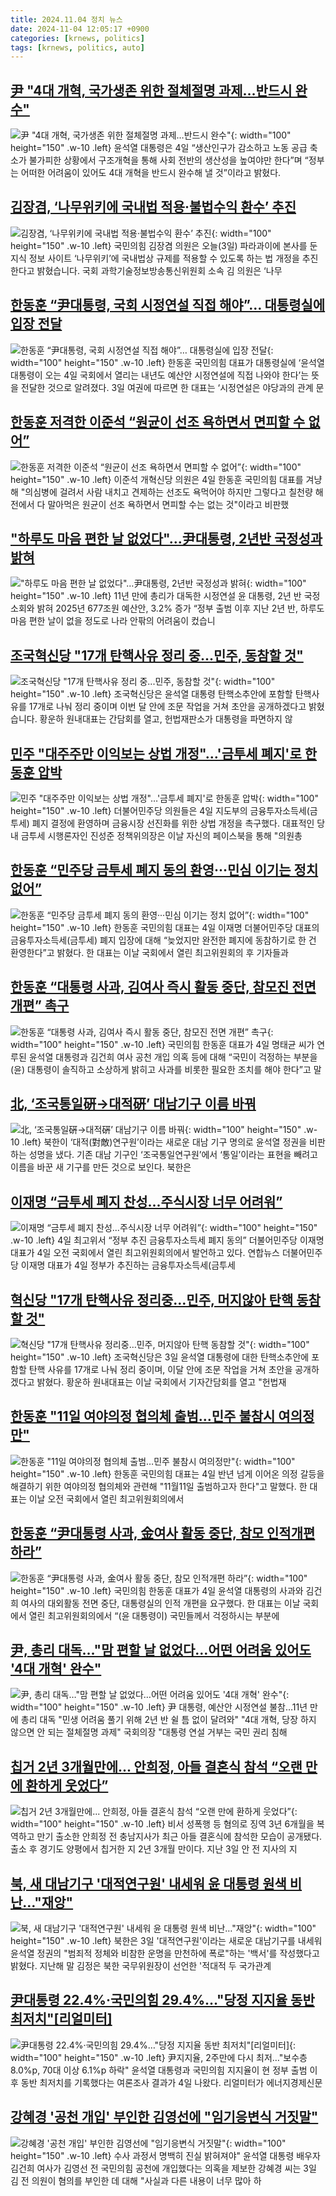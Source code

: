 ```yaml
---
title: 2024.11.04 정치 뉴스
date: 2024-11-04 12:05:17 +0900
categories: [krnews, politics]
tags: [krnews, politics, auto]
---
```

## [尹 "4대 개혁, 국가생존 위한 절체절명 과제…반드시 완수"](https://n.news.naver.com/mnews/article/015/0005052561)

![尹 "4대 개혁, 국가생존 위한 절체절명 과제…반드시 완수"](https://mimgnews.pstatic.net/image/origin/015/2024/11/04/5052561.jpg?type=nf220_150){: width="100" height="150" .w-10 .left}
윤석열 대통령은 4일 “생산인구가 감소하고 노동 공급 축소가 불가피한 상황에서 구조개혁을 통해 사회 전반의 생산성을 높여야만 한다”며 “정부는 어떠한 어려움이 있어도 4대 개혁을 반드시 완수해 낼 것”이라고 밝혔다.

## [김장겸, ‘나무위키에 국내법 적용·불법수익 환수’ 추진](https://n.news.naver.com/mnews/article/056/0011830807)

![김장겸, ‘나무위키에 국내법 적용·불법수익 환수’ 추진](https://mimgnews.pstatic.net/image/origin/056/2024/11/03/11830807.jpg?type=nf220_150){: width="100" height="150" .w-10 .left}
국민의힘 김장겸 의원은 오늘(3일) 파라과이에 본사를 둔 지식 정보 사이트 ‘나무위키’에 국내법상 규제를 적용할 수 있도록 하는 법 개정을 추진한다고 밝혔습니다. 국회 과학기술정보방송통신위원회 소속 김 의원은 ‘나무

## [한동훈 “尹대통령, 국회 시정연설 직접 해야”… 대통령실에 입장 전달](https://n.news.naver.com/mnews/article/023/0003867976)

![한동훈 “尹대통령, 국회 시정연설 직접 해야”… 대통령실에 입장 전달](https://mimgnews.pstatic.net/image/origin/023/2024/11/03/3867976.jpg?type=nf220_150){: width="100" height="150" .w-10 .left}
한동훈 국민의힘 대표가 대통령실에 ‘윤석열 대통령이 오는 4일 국회에서 열리는 내년도 예산안 시정연설에 직접 나와야 한다’는 뜻을 전달한 것으로 알려졌다. 3일 여권에 따르면 한 대표는 ‘시정연설은 야당과의 관계 문

## [한동훈 저격한 이준석 “원균이 선조 욕하면서 면피할 수 없어”](https://n.news.naver.com/mnews/article/016/0002383165)

![한동훈 저격한 이준석 “원균이 선조 욕하면서 면피할 수 없어”](https://mimgnews.pstatic.net/image/origin/016/2024/11/04/2383165.jpg?type=nf220_150){: width="100" height="150" .w-10 .left}
이준석 개혁신당 의원은 4일 한동훈 국민의힘 대표를 겨냥해 "의심병에 걸려서 사람 내치고 견제하는 선조도 욕먹어야 하지만 그렇다고 칠천량 해전에서 다 말아먹은 원균이 선조 욕하면서 면피할 수는 없는 것"이라고 비판했

## ["하루도 마음 편한 날 없었다"…尹대통령, 2년반 국정성과 밝혀](https://n.news.naver.com/mnews/article/022/0003982484)

!["하루도 마음 편한 날 없었다"…尹대통령, 2년반 국정성과 밝혀](https://mimgnews.pstatic.net/image/origin/022/2024/11/04/3982484.jpg?type=nf220_150){: width="100" height="150" .w-10 .left}
11년 만에 총리가 대독한 시정연설 윤 대통령, 2년 반 국정소회와 밝혀 2025년 677조원 예산안, 3.2% 증가 “정부 출범 이후 지난 2년 반, 하루도 마음 편한 날이 없을 정도로 나라 안팎의 어려움이 컸습니

## [조국혁신당 "17개 탄핵사유 정리 중...민주, 동참할 것"](https://n.news.naver.com/mnews/article/052/0002108700)

![조국혁신당 "17개 탄핵사유 정리 중...민주, 동참할 것"](https://mimgnews.pstatic.net/image/origin/052/2024/11/03/2108700.jpg?type=nf220_150){: width="100" height="150" .w-10 .left}
조국혁신당은 윤석열 대통령 탄핵소추안에 포함할 탄핵사유를 17개로 나눠 정리 중이며 이번 달 안에 조문 작업을 거쳐 초안을 공개하겠다고 밝혔습니다. 황운하 원내대표는 간담회를 열고, 헌법재판소가 대통령을 파면하지 않

## [민주 "대주주만 이익보는 상법 개정"…'금투세 폐지'로 한동훈 압박](https://n.news.naver.com/mnews/article/421/0007885679)

![민주 "대주주만 이익보는 상법 개정"…'금투세 폐지'로 한동훈 압박](https://mimgnews.pstatic.net/image/origin/421/2024/11/04/7885679.jpg?type=nf220_150){: width="100" height="150" .w-10 .left}
더불어민주당 의원들은 4일 지도부의 금융투자소득세(금투세) 폐지 결정에 환영하며 금융시장 선진화를 위한 상법 개정을 촉구했다. 대표적인 당내 금투세 시행론자인 진성준 정책위의장은 이날 자신의 페이스북을 통해 "의원총

## [한동훈 “민주당 금투세 폐지 동의 환영···민심 이기는 정치 없어”](https://n.news.naver.com/mnews/article/032/0003330273)

![한동훈 “민주당 금투세 폐지 동의 환영···민심 이기는 정치 없어”](https://mimgnews.pstatic.net/image/origin/032/2024/11/04/3330273.jpg?type=nf220_150){: width="100" height="150" .w-10 .left}
한동훈 국민의힘 대표는 4일 이재명 더불어민주당 대표의 금융투자소득세(금투세) 폐지 입장에 대해 “늦었지만 완전한 폐지에 동참하기로 한 건 환영한다”고 밝혔다. 한 대표는 이날 국회에서 열린 최고위원회의 후 기자들과

## [한동훈 “대통령 사과, 김여사 즉시 활동 중단, 참모진 전면 개편” 촉구](https://n.news.naver.com/mnews/article/020/0003596042)

![한동훈 “대통령 사과, 김여사 즉시 활동 중단, 참모진 전면 개편” 촉구](https://mimgnews.pstatic.net/image/origin/020/2024/11/04/3596042.jpg?type=nf220_150){: width="100" height="150" .w-10 .left}
국민의힘 한동훈 대표가 4일 명태균 씨가 연루된 윤석열 대통령과 김건희 여사 공천 개입 의혹 등에 대해 “국민이 걱정하는 부분을 (윤) 대통령이 솔직하고 소상하게 밝히고 사과를 비롯한 필요한 조치를 해야 한다”고 말

## [北, ‘조국통일硏→대적硏’ 대남기구 이름 바꿔](https://n.news.naver.com/mnews/article/023/0003867984)

![北, ‘조국통일硏→대적硏’ 대남기구 이름 바꿔](https://mimgnews.pstatic.net/image/origin/023/2024/11/03/3867984.jpg?type=nf220_150){: width="100" height="150" .w-10 .left}
북한이 ‘대적(對敵)연구원’이라는 새로운 대남 기구 명의로 윤석열 정권을 비판하는 성명을 냈다. 기존 대남 기구인 ‘조국통일연구원’에서 ‘통일’이라는 표현을 빼려고 이름을 바꾼 새 기구를 만든 것으로 보인다. 북한은

## [이재명 “금투세 폐지 찬성...주식시장 너무 어려워”](https://n.news.naver.com/mnews/article/666/0000055929)

![이재명 “금투세 폐지 찬성...주식시장 너무 어려워”](https://mimgnews.pstatic.net/image/origin/666/2024/11/04/55929.jpg?type=nf220_150){: width="100" height="150" .w-10 .left}
4일 최고위서 “정부 추진 금융투자소득세 폐지 동의” 더불어민주당 이재명 대표가 4일 오전 국회에서 열린 최고위원회의에서 발언하고 있다. 연합뉴스 더불어민주당 이재명 대표가 4일 정부가 추진하는 금융투자소득세(금투세

## [혁신당 "17개 탄핵사유 정리중…민주, 머지않아 탄핵 동참할 것"](https://n.news.naver.com/mnews/article/001/0015022768)

![혁신당 "17개 탄핵사유 정리중…민주, 머지않아 탄핵 동참할 것"](https://mimgnews.pstatic.net/image/origin/001/2024/11/03/15022768.jpg?type=nf220_150){: width="100" height="150" .w-10 .left}
조국혁신당은 3일 윤석열 대통령에 대한 탄핵소추안에 포함할 탄핵 사유를 17개로 나눠 정리 중이며, 이달 안에 조문 작업을 거쳐 초안을 공개하겠다고 밝혔다. 황운하 원내대표는 이날 국회에서 기자간담회를 열고 "헌법재

## [한동훈 "11일 여야의정 협의체 출범…민주 불참시 여의정만"](https://n.news.naver.com/mnews/article/421/0007885066)

![한동훈 "11일 여야의정 협의체 출범…민주 불참시 여의정만"](https://mimgnews.pstatic.net/image/origin/421/2024/11/04/7885066.jpg?type=nf220_150){: width="100" height="150" .w-10 .left}
한동훈 국민의힘 대표는 4일 반년 넘게 이어온 의정 갈등을 해결하기 위한 여야의정 협의체와 관련해 "11월11일 출범하고자 한다"고 말했다. 한 대표는 이날 오전 국회에서 열린 최고위원회의에서

## [한동훈 “尹대통령 사과, 金여사 활동 중단, 참모 인적개편 하라”](https://n.news.naver.com/mnews/article/023/0003868096)

![한동훈 “尹대통령 사과, 金여사 활동 중단, 참모 인적개편 하라”](https://mimgnews.pstatic.net/image/origin/023/2024/11/04/3868096.jpg?type=nf220_150){: width="100" height="150" .w-10 .left}
국민의힘 한동훈 대표가 4일 윤석열 대통령의 사과와 김건희 여사의 대외활동 전면 중단, 대통령실의 인적 개편을 요구했다. 한 대표는 이날 국회에서 열린 최고위원회의에서 “(윤 대통령이) 국민들께서 걱정하시는 부분에

## [尹, 총리 대독…"맘 편할 날 없었다…어떤 어려움 있어도 '4대 개혁' 완수"](https://n.news.naver.com/mnews/article/586/0000089925)

![尹, 총리 대독…"맘 편할 날 없었다…어떤 어려움 있어도 '4대 개혁' 완수"](https://mimgnews.pstatic.net/image/origin/586/2024/11/04/89925.jpg?type=nf220_150){: width="100" height="150" .w-10 .left}
尹 대통령, 예산안 시정연설 불참…11년 만에 총리 대독 "민생 어려움 풀기 위해 2년 반 쉴 틈 없이 달려와" "4대 개혁, 당장 하지 않으면 안 되는 절체절명 과제" 국회의장 "대통령 연설 거부는 국민 권리 침해

## [칩거 2년 3개월만에... 안희정, 아들 결혼식 참석 “오랜 만에 환하게 웃었다”](https://n.news.naver.com/mnews/article/023/0003868099)

![칩거 2년 3개월만에... 안희정, 아들 결혼식 참석 “오랜 만에 환하게 웃었다”](https://mimgnews.pstatic.net/image/origin/023/2024/11/04/3868099.jpg?type=nf220_150){: width="100" height="150" .w-10 .left}
비서 성폭행 등 혐의로 징역 3년 6개월을 복역하고 만기 출소한 안희정 전 충남지사가 최근 아들 결혼식에 참석한 모습이 공개됐다. 출소 후 경기도 양평에서 칩거한 지 2년 3개월 만이다. 지난 3일 안 전 지사의 지

## [북, 새 대남기구 '대적연구원' 내세워 윤 대통령 원색 비난…"재앙"](https://n.news.naver.com/mnews/article/003/0012881129)

![북, 새 대남기구 '대적연구원' 내세워 윤 대통령 원색 비난…"재앙"](https://mimgnews.pstatic.net/image/origin/003/2024/11/03/12881129.jpg?type=nf220_150){: width="100" height="150" .w-10 .left}
북한은 3일 '대적연구원'이라는 새로운 대남기구를 내세워 윤석열 정권의 "범죄적 정체와 비참한 운명을 만천하에 폭로"하는 '백서'를 작성했다고 밝혔다. 지난해 말 김정은 북한 국무위원장이 선언한 '적대적 두 국가관계

## [尹대통령 22.4%·국민의힘 29.4%…"당정 지지율 동반 최저치"[리얼미터]](https://n.news.naver.com/mnews/article/001/0015023446)

![尹대통령 22.4%·국민의힘 29.4%…"당정 지지율 동반 최저치"[리얼미터]](https://mimgnews.pstatic.net/image/origin/001/2024/11/04/15023446.jpg?type=nf220_150){: width="100" height="150" .w-10 .left}
尹지지율, 2주만에 다시 최저…"보수층 8.0%p, 70대 이상 6.1%p 하락" 윤석열 대통령과 국민의힘 지지율이 현 정부 출범 이후 동반 최저치를 기록했다는 여론조사 결과가 4일 나왔다. 리얼미터가 에너지경제신문

## [강혜경 '공천 개입' 부인한 김영선에 "임기응변식 거짓말"](https://n.news.naver.com/mnews/article/629/0000334612)

![강혜경 '공천 개입' 부인한 김영선에 "임기응변식 거짓말"](https://mimgnews.pstatic.net/image/origin/629/2024/11/03/334612.jpg?type=nf220_150){: width="100" height="150" .w-10 .left}
수사 과정서 명백히 진실 밝혀져야" 윤석열 대통령 배우자 김건희 여사가 김영선 전 국민의힘 공천에 개입했다는 의혹을 제보한 강혜경 씨는 3일 김 전 의원이 혐의를 부인한 데 대해 "사실과 다른 내용이 너무 많아 하

